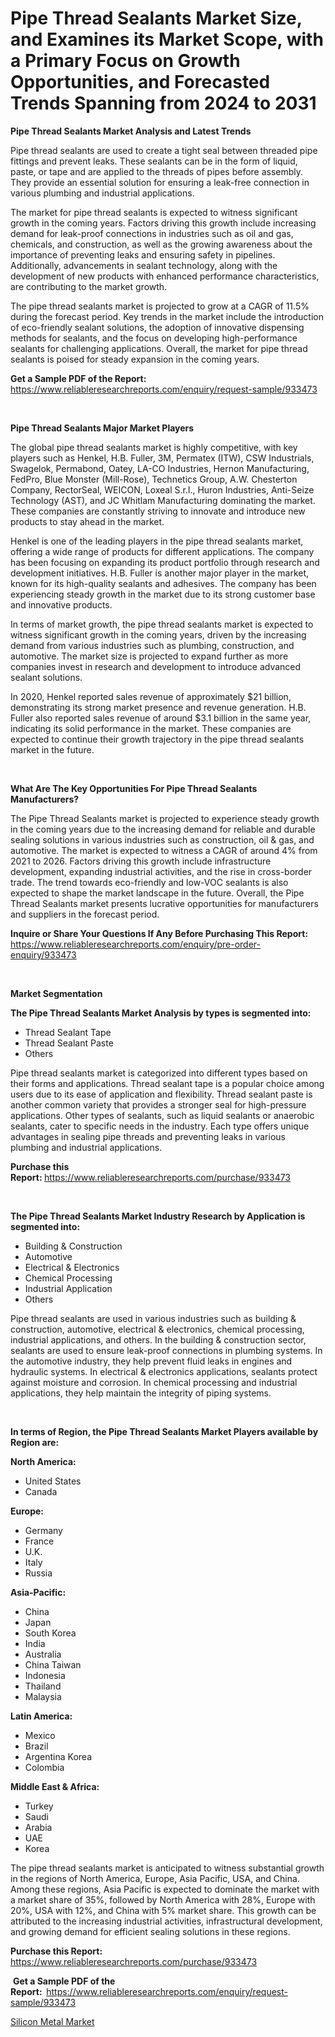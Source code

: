 <p><h1>Pipe Thread Sealants Market Size, and Examines its Market Scope, with a Primary Focus on Growth Opportunities, and Forecasted Trends Spanning from 2024 to 2031</h1></p><p><strong>Pipe Thread Sealants Market Analysis and Latest Trends</strong></p>
<p><p>Pipe thread sealants are used to create a tight seal between threaded pipe fittings and prevent leaks. These sealants can be in the form of liquid, paste, or tape and are applied to the threads of pipes before assembly. They provide an essential solution for ensuring a leak-free connection in various plumbing and industrial applications.</p><p>The market for pipe thread sealants is expected to witness significant growth in the coming years. Factors driving this growth include increasing demand for leak-proof connections in industries such as oil and gas, chemicals, and construction, as well as the growing awareness about the importance of preventing leaks and ensuring safety in pipelines. Additionally, advancements in sealant technology, along with the development of new products with enhanced performance characteristics, are contributing to the market growth.</p><p>The pipe thread sealants market is projected to grow at a CAGR of 11.5% during the forecast period. Key trends in the market include the introduction of eco-friendly sealant solutions, the adoption of innovative dispensing methods for sealants, and the focus on developing high-performance sealants for challenging applications. Overall, the market for pipe thread sealants is poised for steady expansion in the coming years.</p></p>
<p><strong>Get a Sample PDF of the Report:&nbsp;</strong> <a href="https://www.reliableresearchreports.com/enquiry/request-sample/933473">https://www.reliableresearchreports.com/enquiry/request-sample/933473</a></p>
<p>&nbsp;</p>
<p><strong>Pipe Thread Sealants Major Market Players</strong></p>
<p><p>The global pipe thread sealants market is highly competitive, with key players such as Henkel, H.B. Fuller, 3M, Permatex (ITW), CSW Industrials, Swagelok, Permabond, Oatey, LA-CO Industries, Hernon Manufacturing, FedPro, Blue Monster (Mill-Rose), Technetics Group, A.W. Chesterton Company, RectorSeal, WEICON, Loxeal S.r.l., Huron Industries, Anti-Seize Technology (AST), and JC Whitlam Manufacturing dominating the market. These companies are constantly striving to innovate and introduce new products to stay ahead in the market.</p><p>Henkel is one of the leading players in the pipe thread sealants market, offering a wide range of products for different applications. The company has been focusing on expanding its product portfolio through research and development initiatives. H.B. Fuller is another major player in the market, known for its high-quality sealants and adhesives. The company has been experiencing steady growth in the market due to its strong customer base and innovative products.</p><p>In terms of market growth, the pipe thread sealants market is expected to witness significant growth in the coming years, driven by the increasing demand from various industries such as plumbing, construction, and automotive. The market size is projected to expand further as more companies invest in research and development to introduce advanced sealant solutions.</p><p>In 2020, Henkel reported sales revenue of approximately $21 billion, demonstrating its strong market presence and revenue generation. H.B. Fuller also reported sales revenue of around $3.1 billion in the same year, indicating its solid performance in the market. These companies are expected to continue their growth trajectory in the pipe thread sealants market in the future.</p></p>
<p>&nbsp;</p>
<p><strong>What Are The Key Opportunities For Pipe Thread Sealants Manufacturers?</strong></p>
<p><p>The Pipe Thread Sealants market is projected to experience steady growth in the coming years due to the increasing demand for reliable and durable sealing solutions in various industries such as construction, oil & gas, and automotive. The market is expected to witness a CAGR of around 4% from 2021 to 2026. Factors driving this growth include infrastructure development, expanding industrial activities, and the rise in cross-border trade. The trend towards eco-friendly and low-VOC sealants is also expected to shape the market landscape in the future. Overall, the Pipe Thread Sealants market presents lucrative opportunities for manufacturers and suppliers in the forecast period.</p></p>
<p><strong>Inquire or Share Your Questions If Any Before Purchasing This Report:</strong> <a href="https://www.reliableresearchreports.com/enquiry/pre-order-enquiry/933473">https://www.reliableresearchreports.com/enquiry/pre-order-enquiry/933473</a></p>
<p>&nbsp;</p>
<p><strong>Market Segmentation</strong></p>
<p><strong>The Pipe Thread Sealants Market Analysis by types is segmented into:</strong></p>
<p><ul><li>Thread Sealant Tape</li><li>Thread Sealant Paste</li><li>Others</li></ul></p>
<p><p>Pipe thread sealants market is categorized into different types based on their forms and applications. Thread sealant tape is a popular choice among users due to its ease of application and flexibility. Thread sealant paste is another common variety that provides a stronger seal for high-pressure applications. Other types of sealants, such as liquid sealants or anaerobic sealants, cater to specific needs in the industry. Each type offers unique advantages in sealing pipe threads and preventing leaks in various plumbing and industrial applications.</p></p>
<p><strong>Purchase this Report:&nbsp;</strong><a href="https://www.reliableresearchreports.com/purchase/933473">https://www.reliableresearchreports.com/purchase/933473</a></p>
<p>&nbsp;</p>
<p><strong>The Pipe Thread Sealants Market Industry Research by Application is segmented into:</strong></p>
<p><ul><li>Building & Construction</li><li>Automotive</li><li>Electrical & Electronics</li><li>Chemical Processing</li><li>Industrial Application</li><li>Others</li></ul></p>
<p><p>Pipe thread sealants are used in various industries such as building & construction, automotive, electrical & electronics, chemical processing, industrial applications, and others. In the building & construction sector, sealants are used to ensure leak-proof connections in plumbing systems. In the automotive industry, they help prevent fluid leaks in engines and hydraulic systems. In electrical & electronics applications, sealants protect against moisture and corrosion. In chemical processing and industrial applications, they help maintain the integrity of piping systems.</p></p>
<p>&nbsp;</p>
<p><strong>In terms of Region, the Pipe Thread Sealants Market Players available by Region are:</strong></p>
<p>
    <p> <strong> North America: </strong>
        <ul>
            <li>United States</li>
            <li>Canada</li>
        </ul>
        </p> 
    <p> <strong> Europe: </strong>
        <ul>
            <li>Germany</li>
            <li>France</li>
            <li>U.K.</li>
            <li>Italy</li>
            <li>Russia</li>
        </ul>
        </p> 
    <p> <strong> Asia-Pacific: </strong>
        <ul>
            <li>China</li>
            <li>Japan</li>
            <li>South Korea</li>
            <li>India</li>
            <li>Australia</li>
            <li>China Taiwan</li>
            <li>Indonesia</li>
            <li>Thailand</li>
            <li>Malaysia</li>
        </ul>
        </p> 
    <p> <strong> Latin America: </strong>
        <ul>
            <li>Mexico</li>
            <li>Brazil</li>
            <li>Argentina Korea</li>
            <li>Colombia</li>
        </ul>
        </p> 
    <p> <strong> Middle East & Africa: </strong>
        <ul>
            <li>Turkey</li>
            <li>Saudi</li>
            <li>Arabia</li>
            <li>UAE</li>
            <li>Korea</li>
        </ul>
    </p>
    </p>
<p><p>The pipe thread sealants market is anticipated to witness substantial growth in the regions of North America, Europe, Asia Pacific, USA, and China. Among these regions, Asia Pacific is expected to dominate the market with a market share of 35%, followed by North America with 28%, Europe with 20%, USA with 12%, and China with 5% market share. This growth can be attributed to the increasing industrial activities, infrastructural development, and growing demand for efficient sealing solutions in these regions.</p></p>
<p><strong>Purchase this Report: </strong><a href="https://www.reliableresearchreports.com/purchase/933473">https://www.reliableresearchreports.com/purchase/933473</a></p>
<p>&nbsp;<strong>Get a Sample PDF of the Report:&nbsp;&nbsp;</strong><a href="https://www.reliableresearchreports.com/enquiry/request-sample/933473">https://www.reliableresearchreports.com/enquiry/request-sample/933473</a></p>
<p><strong></strong></p>
<p><p><a href="https://github.com/GroverBarry/Market-Research-Report-List-4/blob/main/silicon-metal-market.md">Silicon Metal Market</a></p></p>